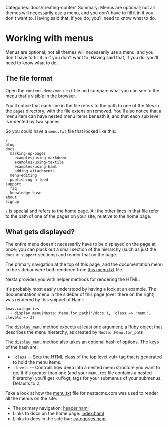 Categories: docs/creating-content
Summary: Menus are optional; not all themes will necessarily use a menu, and you don't have to fill it in if you don't want to. Having said that, if you do, you'll need to know what to do.

# Working with menus

Menus are optional; not all themes will necessarily use a menu, and you
don't have to fill it in if you don't want to. Having said that, if you
do, you'll need to know what to do.

## The file format

Open the `content-demo/menu.txt` file and compare what you can see to
the menu that's visible in the browser.

You'll notice that each line in the file refers to the path to one of
the files in the `pages` directory, with the file extension removed.
You'll also notice that a menu item can have nested menu items beneath
it, and that each sub level is indented by two spaces.

So you could have a `menu.txt` file that looked like this:

    /
    blog
    docs
      marking-up-pages
        examples/using-markdown
        examples/using-textile
        examples/using-haml
        adding-attachments
      menu-editing
      publishing-a-feed
    support
      faq
      knowledge-base
    about
    signup

`/` is special and refers to the home page. All the other lines in that
file refer to the path of one of the pages on your site, relative to the
home page.

## What gets displayed?

The entire menu doesn't necessarily have to be displayed on the page at
once; you can pluck out a small section of the hierarchy (such as just
the `docs` or `support` sections) and render that on the page.

The primary navigation at the top of this page, and the documentation
menu in the sidebar were both rendered from [this menu.txt][menu.txt] file.

[menu.txt]: https://github.com/gma/nestacms.com/blob/master/content/menu.txt

Nesta provides you with helper methods for rendering the HTML.

It's probably most easily understood by having a look at an example. The
documentation menu in the sidebar of this page (over there on the right)
was rendered by this snippet of Haml:

    %nav.categories
      - display_menu(Nesta::Menu.for_path('/docs'), :class => "menu", :levels => 3)

The `display_menu` method expects at least one argument; a Ruby object
that describes the menu hierarchy, as created by `Nesta::Menu.for_path`.

The `display_menu` method also takes an optional hash of options. The
keys of the hash are:

- `:class` -- Sets the HTML class of the top level &lt;ul&gt; tag
  that is generated to hold the menu items.
- `:levels` -- Controls how deep into a nested menu structure you want
  to go; if it's greater than one (and your `menu.txt` file contains
  a nested hierarchy) you'll get &lt;ul%gt; tags for your submenus of your
  submenus. Defaults to 2.

Take a look at how the [menu.txt][menu.txt] file for nestacms.com was
used to render all the menus on the site:

- The primary navigation: [header.haml](https://github.com/gma/nestacms.com/blob/master/views/header.haml)
- Links to docs on the home page: [index.haml](https://github.com/gma/nestacms.com/blob/master/content/pages/index.haml)
- Links to docs in the side bar: [categories.haml](https://github.com/gma/nestacms.com/blob/master/views/categories.haml)
